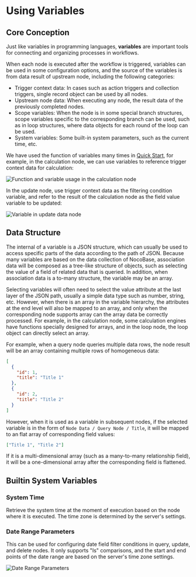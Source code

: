 # Using Variables

## Core Conception

Just like variables in programming languages, **variables** are important tools for connecting and organizing processes in workflows.

When each node is executed after the workflow is triggered, variables can be used in some configuration options, and the source of the variables is from data result of upstream node, including the following categories:

- Trigger context data: In cases such as action triggers and collection triggers, single record object can be used by all nodes.
- Upstream node data: When executing any node, the result data of the previously completed nodes.
- Scope variables: When the node is in some special branch structures, scope variables specific to the corresponding branch can be used, such as in loop structures, where data objects for each round of the loop can be used.
- System variables: Some built-in system parameters, such as the current time, etc.

We have used the function of variables many times in [Quick Start](../quick-start.md), for example, in the calculation node, we can use variables to reference trigger context data for calculation:

![Function and variable usage in the calculation node](https://static-docs.nocobase.com/837e4851a4c70a1932542caadef3431b.png)

In the update node, use trigger context data as the filtering condition variable, and refer to the result of the calculation node as the field value variable to be updated:

![Variable in update data node](https://static-docs.nocobase.com/2e147c93643e7ebc709b9b7ab4f3af8c.png)

## Data Structure

The internal of a variable is a JSON structure, which can usually be used to access specific parts of the data according to the path of JSON. Because many variables are based on the data collection of NocoBase, association data will be composed as a tree-like structure of objects, such as selecting the value of a field of related data that is queried. In addition, when association data is a to-many structure, the variable may be an array.

Selecting variables will often need to select the value attribute at the last layer of the JSON path, usually a simple data type such as number, string, etc. However, when there is an array in the variable hierarchy, the attributes at the end level will also be mapped to an array, and only when the corresponding node supports array can the array data be correctly processed. For example, in the calculation node, some calculation engines have functions specially designed for arrays, and in the loop node, the loop object can directly select an array.

For example, when a query node queries multiple data rows, the node result will be an array containing multiple rows of homogeneous data:

```json
[
  {
    "id": 1,
    "title": "Title 1"
  },
  {
    "id": 2,
    "title": "Title 2"
  }
]
```

However, when it is used as a variable in subsequent nodes, if the selected variable is in the form of `Node Data / Query Node / Title`, it will be mapped to an flat array of corresponding field values:

```json
["Title 1", "Title 2"]
```

If it is a multi-dimensional array (such as a many-to-many relationship field), it will be a one-dimensional array after the corresponding field is flattened.

## Builtin System Variables

### System Time

Retrieve the system time at the moment of execution based on the node where it is executed. The time zone is determined by the server's settings.

### Date Range Parameters

This can be used for configuring date field filter conditions in query, update, and delete nodes. It only supports "Is" comparisons, and the start and end points of the date range are based on the server's time zone settings.

![Date Range Parameters](https://static-docs.nocobase.com/20240817175354.png)